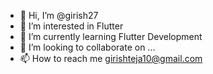 - 👋 Hi, I’m @girish27
- 👀 I’m interested in Flutter 
- 🌱 I’m currently learning Flutter Development
- 💞️ I’m looking to collaborate on ...
- 📫 How to reach me girishteja10@gmail.com

<!---
girish27/girish27 is a ✨ special ✨ repository because its `README.md` (this file) appears on your GitHub profile.
You can click the Preview link to take a look at your changes.
--->

